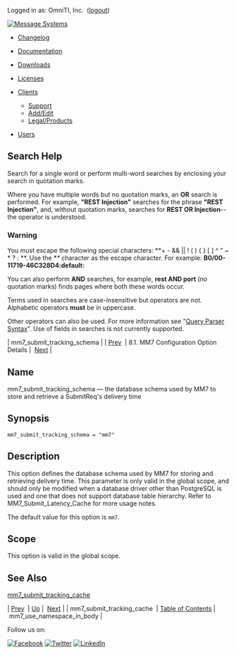 Logged in as: OmniTI, Inc.  ([logout](https://support.messagesystems.com/logout.php))

[![Message Systems](https://support.messagesystems.com/images/ms-white205.png)](https://support.messagesystems.com/start.php) 

*   [Changelog](https://support.messagesystems.com/start.php?show=changelog)
*   [Documentation](https://support.messagesystems.com/docs/)
*   [Downloads](https://support.messagesystems.com/start.php)

*   [Licenses](https://support.messagesystems.com/license_summary.php)
*   <a href="">Clients</a>
    *   [Support](https://support.messagesystems.com/cs.php)
    *   [Add/Edit](https://support.messagesystems.com/edit_client.php)
    *   [Legal/Products](https://support.messagesystems.com/edit_products.php)
*   [Users](https://support.messagesystems.com/edit_customer.php)

## Search Help

Search for a single word or perform multi-word searches by enclosing your search in quotation marks.

Where you have multiple words but no quotation marks, an **OR** search is performed. For example, **"REST Injection"** searches for the phrase **"REST Injection"**, and, without quotation marks, searches for **REST OR Injection**--the operator is understood.

### Warning

You must escape the following special characters: **+ - && || ! ( ) { } [ ] ^ " ~ * ? : \**. Use the **\** character as the escape character. For example: **B0/00-11719-46C328D4\:default\:**

You can also perform **AND** searches, for example, **rest AND port** (no quotation marks) finds pages where both these words occur.

Terms used in searches are case-insensitive but operators are not. Alphabetic operators **must** be in uppercase.

Other operators can also be used. For more information see "[Query Parser Syntax](https://lucene.apache.org/core/old_versioned_docs/versions/3_0_0/queryparsersyntax.html)". Use of fields in searches is not currently supported.

| mm7_submit_tracking_schema |
| [Prev](mobility.conf.mm7_submit_tracking_cache.php)  | 8.1. MM7 Configuration Option Details |  [Next](mobility.conf.mm7_use_namespace_in_body.php) |

<a name="mobility.conf.mm7_submit_tracking_schema"></a>
## Name

mm7_submit_tracking_schema — the database schema used by MM7 to store and retrieve a SubmitReq's delivery time

## Synopsis

`mm7_submit_tracking_schema = "mm7"`

<a name="idp2662208"></a>
## Description

This option defines the database schema used by MM7 for storing and retrieving delivery time. This parameter is only valid in the global scope, and should only be modified when a database driver other than PostgreSQL is used and one that does not support database table hierarchy. Refer to MM7_Submit_Latency_Cache for more usage notes.

The default value for this option is `mm7`.

<a name="idp2665248"></a>
## Scope

This option is valid in the global scope.

<a name="idp2667088"></a>
## See Also

[mm7_submit_tracking_cache](mobility.conf.mm7_submit_tracking_cache.php "mm7_submit_tracking_cache")

| [Prev](mobility.conf.mm7_submit_tracking_cache.php)  | [Up](mobility.mm7.options.php#mm7.conf) |  [Next](mobility.conf.mm7_use_namespace_in_body.php) |
| mm7_submit_tracking_cache  | [Table of Contents](index.php) |  mm7_use_namespace_in_body |

Follow us on:

[![Facebook](https://support.messagesystems.com/images/icon-facebook.png)](http://www.facebook.com/messagesystems) [![Twitter](https://support.messagesystems.com/images/icon-twitter.png)](http://twitter.com/#!/MessageSystems) [![LinkedIn](https://support.messagesystems.com/images/icon-linkedin.png)](http://www.linkedin.com/company/message-systems)